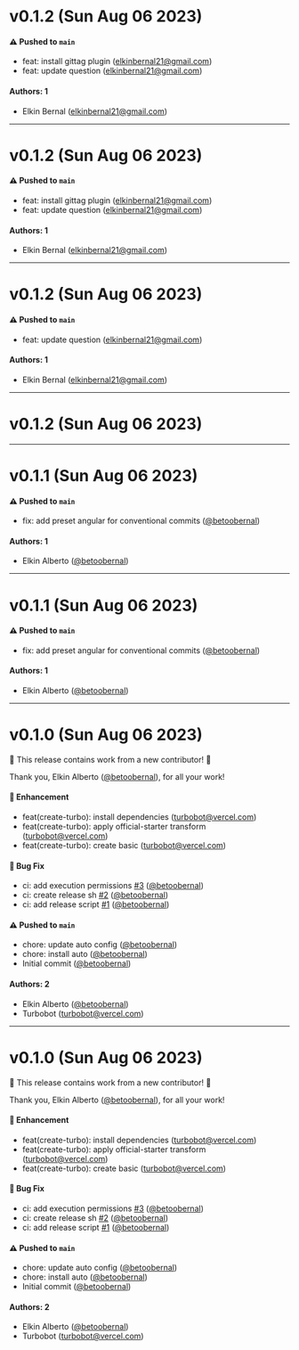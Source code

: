 # v0.1.2 (Sun Aug 06 2023)

#### ⚠️ Pushed to `main`

- feat: install gittag plugin (elkinbernal21@gmail.com)
- feat: update question (elkinbernal21@gmail.com)

#### Authors: 1

- Elkin Bernal (elkinbernal21@gmail.com)

---

# v0.1.2 (Sun Aug 06 2023)

#### ⚠️ Pushed to `main`

- feat: install gittag plugin (elkinbernal21@gmail.com)
- feat: update question (elkinbernal21@gmail.com)

#### Authors: 1

- Elkin Bernal (elkinbernal21@gmail.com)

---

# v0.1.2 (Sun Aug 06 2023)

#### ⚠️ Pushed to `main`

- feat: update question (elkinbernal21@gmail.com)

#### Authors: 1

- Elkin Bernal (elkinbernal21@gmail.com)

---

# v0.1.2 (Sun Aug 06 2023)



---

# v0.1.1 (Sun Aug 06 2023)

#### ⚠️ Pushed to `main`

- fix: add preset angular for conventional commits ([@betoobernal](https://github.com/betoobernal))

#### Authors: 1

- Elkin Alberto ([@betoobernal](https://github.com/betoobernal))

---

# v0.1.1 (Sun Aug 06 2023)

#### ⚠️ Pushed to `main`

- fix: add preset angular for conventional commits ([@betoobernal](https://github.com/betoobernal))

#### Authors: 1

- Elkin Alberto ([@betoobernal](https://github.com/betoobernal))

---

# v0.1.0 (Sun Aug 06 2023)

:tada: This release contains work from a new contributor! :tada:

Thank you, Elkin Alberto ([@betoobernal](https://github.com/betoobernal)), for all your work!

#### 🚀 Enhancement

- feat(create-turbo): install dependencies (turbobot@vercel.com)
- feat(create-turbo): apply official-starter transform (turbobot@vercel.com)
- feat(create-turbo): create basic (turbobot@vercel.com)

#### 🐛 Bug Fix

- ci: add execution permissions [#3](https://github.com/betoobernal/turborepo/pull/3) ([@betoobernal](https://github.com/betoobernal))
- ci: create release sh [#2](https://github.com/betoobernal/turborepo/pull/2) ([@betoobernal](https://github.com/betoobernal))
- ci: add release script [#1](https://github.com/betoobernal/turborepo/pull/1) ([@betoobernal](https://github.com/betoobernal))

#### ⚠️ Pushed to `main`

- chore: update auto config ([@betoobernal](https://github.com/betoobernal))
- chore: install auto ([@betoobernal](https://github.com/betoobernal))
- Initial commit ([@betoobernal](https://github.com/betoobernal))

#### Authors: 2

- Elkin Alberto ([@betoobernal](https://github.com/betoobernal))
- Turbobot (turbobot@vercel.com)

---

# v0.1.0 (Sun Aug 06 2023)

:tada: This release contains work from a new contributor! :tada:

Thank you, Elkin Alberto ([@betoobernal](https://github.com/betoobernal)), for all your work!

#### 🚀 Enhancement

- feat(create-turbo): install dependencies (turbobot@vercel.com)
- feat(create-turbo): apply official-starter transform (turbobot@vercel.com)
- feat(create-turbo): create basic (turbobot@vercel.com)

#### 🐛 Bug Fix

- ci: add execution permissions [#3](https://github.com/betoobernal/turborepo/pull/3) ([@betoobernal](https://github.com/betoobernal))
- ci: create release sh [#2](https://github.com/betoobernal/turborepo/pull/2) ([@betoobernal](https://github.com/betoobernal))
- ci: add release script [#1](https://github.com/betoobernal/turborepo/pull/1) ([@betoobernal](https://github.com/betoobernal))

#### ⚠️ Pushed to `main`

- chore: update auto config ([@betoobernal](https://github.com/betoobernal))
- chore: install auto ([@betoobernal](https://github.com/betoobernal))
- Initial commit ([@betoobernal](https://github.com/betoobernal))

#### Authors: 2

- Elkin Alberto ([@betoobernal](https://github.com/betoobernal))
- Turbobot (turbobot@vercel.com)
